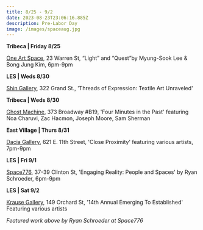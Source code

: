 ```yaml
---
title: 8/25 - 9/2
date: 2023-08-23T23:06:16.885Z
description: Pre-Labor Day
image: /images/spaceaug.jpg
---
```

**Tribeca | F﻿riday 8/25** 

[One Art Space](https://oneartspace.com/light-and-quest-myung-sook-lee-bong-jung-kim-august-25th-2023/), 23 Warren St, “Light” and “Quest”by Myung-Sook Lee & Bong Jung Kim, 6pm-9pm

**L﻿ES | W﻿eds 8/30**

[Shin Gallery](http://shin-gallery.com/Exhibition/?view_fg=U&site_gb=1), 322 Grand St., 'Threads of Expression: Textile Art Unraveled'

**T﻿ribeca | Weds 8/30**

[G﻿host Machine](https://www.ghostmachine.nyc/projects/four-minutes-in-the-past), 373 Broadway #B19, 'Four Minutes in the Past' featuring Noa Charuvi, Zac Hacmon, Joseph Moore, Sam Sherman

**E﻿ast Village | Thurs 8/31**

[D﻿acia Gallery](http://www.daciagallery.com/), 621 E. 11th Street, 'Close Proximity' featuring various artists, 7pm-9pm

**L﻿ES | F﻿ri 9/1**

[Space776](https://www.space776.com/ryanschroeder), 37-39 Clinton St, 'Engaging Reality: People and Spaces' by Ryan Schroeder, 6pm-9pm

**L﻿ES | Sat 9/2**

[Krause Gallery](https://www.krausegallery.com/), 149 Orchard St, '14th Annual Emerging To Established' Featuring various artists

*F﻿eatured work above by Ryan Schroeder at Space776*